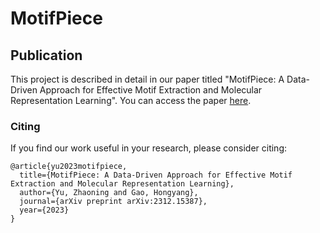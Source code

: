# MotifPiece

## Publication

This project is described in detail in our paper titled "MotifPiece: A Data-Driven Approach for Effective Motif Extraction and Molecular Representation Learning". You can access the paper [here](https://arxiv.org/abs/2312.15387).

### Citing

If you find our work useful in your research, please consider citing:

```
@article{yu2023motifpiece,
  title={MotifPiece: A Data-Driven Approach for Effective Motif Extraction and Molecular Representation Learning},
  author={Yu, Zhaoning and Gao, Hongyang},
  journal={arXiv preprint arXiv:2312.15387},
  year={2023}
}
```